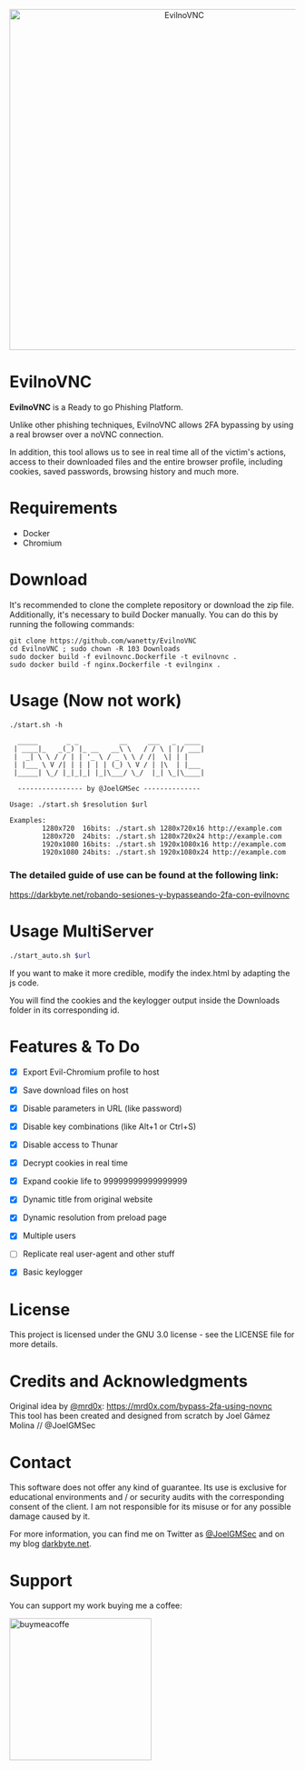 <p align="center"><img width=600 alt="EvilnoVNC" src="https://github.com/JoelGMSec/EvilnoVNC/blob/main/EvilnoVNC.png"></p>

# EvilnoVNC
**EvilnoVNC** is a Ready to go Phishing Platform. 

Unlike other phishing techniques, EvilnoVNC allows 2FA bypassing by using a real browser over a noVNC connection.

In addition, this tool allows us to see in real time all of the victim's actions, access to their downloaded files and the entire browser profile, including cookies, saved passwords, browsing history and much more.


# Requirements
- Docker
- Chromium


# Download
It's recommended to clone the complete repository or download the zip file.\
Additionally, it's necessary to build Docker manually. You can do this by running the following commands:
```
git clone https://github.com/wanetty/EvilnoVNC
cd EvilnoVNC ; sudo chown -R 103 Downloads
sudo docker build -f evilnovnc.Dockerfile -t evilnovnc .
sudo docker build -f nginx.Dockerfile -t evilnginx .
```


# Usage (Now not work)
```
./start.sh -h
                                                     
  _____       _ _          __     ___   _  ____ 
 | ____|_   _(_) |_ __   __\ \   / / \ | |/ ___|
 |  _| \ \ / / | | '_ \ / _ \ \ / /|  \| | |    
 | |___ \ V /| | | | | | (_) \ V / | |\  | |___ 
 |_____| \_/ |_|_|_| |_|\___/ \_/  |_| \_|\____| 

  ---------------- by @JoelGMSec --------------

Usage: ./start.sh $resolution $url

Examples:
        1280x720  16bits: ./start.sh 1280x720x16 http://example.com
        1280x720  24bits: ./start.sh 1280x720x24 http://example.com
        1920x1080 16bits: ./start.sh 1920x1080x16 http://example.com
        1920x1080 24bits: ./start.sh 1920x1080x24 http://example.com

```

### The detailed guide of use can be found at the following link:

https://darkbyte.net/robando-sesiones-y-bypasseando-2fa-con-evilnovnc

# Usage MultiServer

```bash
./start_auto.sh $url
```

If you want to make it more credible, modify the index.html by adapting the js code.

You will find the cookies and the keylogger output inside the Downloads folder in its corresponding id.


# Features & To Do
- [X] Export Evil-Chromium profile to host
- [X] Save download files on host
- [X] Disable parameters in URL (like password)
- [X] Disable key combinations (like Alt+1 or Ctrl+S)
- [X] Disable access to Thunar
- [X] Decrypt cookies in real time
- [X] Expand cookie life to 99999999999999999
- [X] Dynamic title from original website
- [X] Dynamic resolution from preload page
- [X] Multiple users
- [ ] Replicate real user-agent and other stuff
- [X] Basic keylogger



# License
This project is licensed under the GNU 3.0 license - see the LICENSE file for more details.


# Credits and Acknowledgments
Original idea by [@mrd0x](https://twitter.com/mrd0x): https://mrd0x.com/bypass-2fa-using-novnc \
This tool has been created and designed from scratch by Joel Gámez Molina // @JoelGMSec


# Contact
This software does not offer any kind of guarantee. Its use is exclusive for educational environments and / or security audits with the corresponding consent of the client. I am not responsible for its misuse or for any possible damage caused by it.

For more information, you can find me on Twitter as [@JoelGMSec](https://twitter.com/JoelGMSec) and on my blog [darkbyte.net](https://darkbyte.net).


# Support
You can support my work buying me a coffee:

[<img width=250 alt="buymeacoffe" src="https://cdn.buymeacoffee.com/buttons/v2/default-blue.png">](https://www.buymeacoffee.com/joelgmsec)

